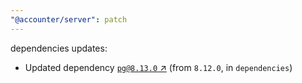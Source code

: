 ```yaml
---
"@accounter/server": patch
---
```

dependencies updates:
  - Updated dependency [`pg@8.13.0` ↗︎](https://www.npmjs.com/package/pg/v/8.13.0) (from `8.12.0`, in `dependencies`)
